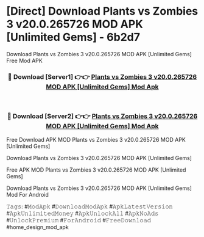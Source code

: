 # [Direct] Download Plants vs Zombies 3 v20.0.265726 MOD APK [Unlimited Gems] - 6b2d7
Download Plants vs Zombies 3 v20.0.265726 MOD APK [Unlimited Gems] Free Mod APK

<div align="center">
<h3>🔴 Download [Server1] 👉👉 <a href="https://apk-comot.site?title=Plants_vs_Zombies_3_v20.0.265726_MOD_APK_[Unlimited_Gems]">Plants vs Zombies 3 v20.0.265726 MOD APK [Unlimited Gems] Mod Apk</a></h3><br>

<h3>🔴 Download [Server2] 👉👉 <a href="https://apk-comot.site?title=Plants_vs_Zombies_3_v20.0.265726_MOD_APK_[Unlimited_Gems]">Plants vs Zombies 3 v20.0.265726 MOD APK [Unlimited Gems] Mod Apk</a></h3>
</div>


Free Download APK MOD Plants vs Zombies 3 v20.0.265726 MOD APK [Unlimited Gems]

Download Plants vs Zombies 3 v20.0.265726 MOD APK [Unlimited Gems] 

Free APK MOD Plants vs Zombies 3 v20.0.265726 MOD APK [Unlimited Gems] 

Download Plants vs Zombies 3 v20.0.265726 MOD APK [Unlimited Gems] Mod For Android

𝚃𝚊𝚐𝚜: #𝙼𝚘𝚍𝙰𝚙𝚔 #𝙳𝚘𝚠𝚗𝚕𝚘𝚊𝚍𝙼𝚘𝚍𝙰𝚙𝚔 #𝙰𝚙𝚔𝙻𝚊𝚝𝚎𝚜𝚝𝚅𝚎𝚛𝚜𝚒𝚘𝚗 #𝙰𝚙𝚔𝚄𝚗𝚕𝚒𝚖𝚒𝚝𝚎𝚍𝙼𝚘𝚗𝚎𝚢 #𝙰𝚙𝚔𝚄𝚗𝚕𝚘𝚌𝚔𝙰𝚕𝚕 #𝙰𝚙𝚔𝙽𝚘𝙰𝚍𝚜 #𝚄𝚗𝚕𝚘𝚌𝚔𝙿𝚛𝚎𝚖𝚒𝚞𝚖 #𝙵𝚘𝚛𝙰𝚗𝚍𝚛𝚘𝚒𝚍 #𝙵𝚛𝚎𝚎𝙳𝚘𝚠𝚗𝚕𝚘𝚊𝚍 #home_design_mod_apk
